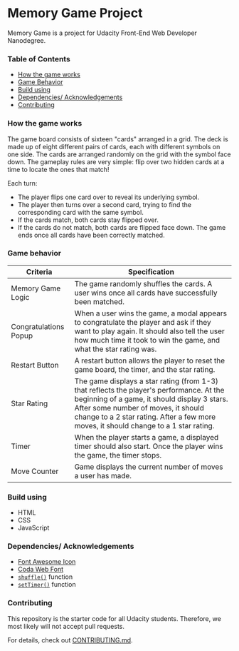 # Memory Game Project

Memory Game is a project for Udacity Front-End Web Developer Nanodegree.

### Table of Contents
- [How the game works](https://github.com/ionipas/fend-project-memory-game#how-the-game-works)
- [Game Behavior](https://github.com/ionipas/fend-project-memory-game#game-behavior)
- [Build using](https://github.com/ionipas/fend-project-memory-game#build-using)
- [Dependencies/ Acknowledgements](https://github.com/ionipas/fend-project-memory-game#dependencies)
- [Contributing](https://github.com/ionipas/fend-project-memory-game#contributing)

### How the game works

The game board consists of sixteen "cards" arranged in a grid. The deck is made up of eight different pairs of cards, each with different symbols on one side. The cards are arranged randomly on the grid with the symbol face down. The gameplay rules are very simple: flip over two hidden cards at a time to locate the ones that match!

Each turn:
- The player flips one card over to reveal its underlying symbol.
- The player then turns over a second card, trying to find the corresponding card with the same symbol.
- If the cards match, both cards stay flipped over.
- If the cards do not match, both cards are flipped face down.
The game ends once all cards have been correctly matched.

### Game behavior

|Criteria|Specification|
|---|---|
|Memory Game Logic|The game randomly shuffles the cards. A user wins once all cards have successfully been matched.|
|Congratulations Popup|When a user wins the game, a modal appears to congratulate the player and ask if they want to play again. It should also tell the user how much time it took to win the game, and what the star rating was.|
|Restart Button|A restart button allows the player to reset the game board, the timer, and the star rating.|
|Star Rating|The game displays a star rating (from 1-3) that reflects the player's performance. At the beginning of a game, it should display 3 stars. After some number of moves, it should change to a 2 star rating. After a few more moves, it should change to a 1 star rating.|
|Timer|When the player starts a game, a displayed timer should also start. Once the player wins the game, the timer stops.|
|Move Counter|Game displays the current number of moves a user has made.|

### Build using

- HTML
- CSS
- JavaScript

### Dependencies/ Acknowledgements

- [Font Awesome Icon](https://maxcdn.bootstrapcdn.com/font-awesome/4.6.1/css/font-awesome.min.css)
- [Coda Web Font](https://fonts.googleapis.com/css?family=Coda)
- [`shuffle()`](http://stackoverflow.com/a/2450976) function
- [`setTimer()`](http://stackoverflow.com/a/5517836) function

### Contributing

This repository is the starter code for all Udacity students. Therefore, we most likely will not accept pull requests.

For details, check out [CONTRIBUTING.md](https://github.com/ionipas/fend-project-memory-game/blob/master/CONTRIBUTING.md).
